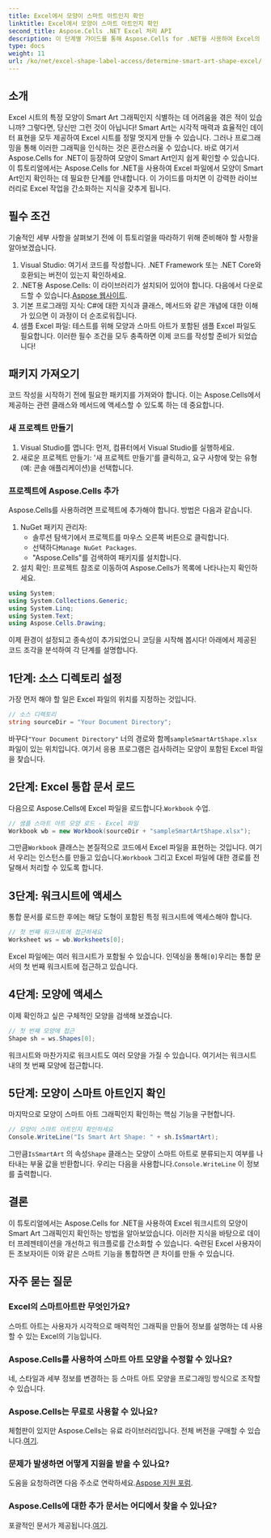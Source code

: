 ```yaml
---
title: Excel에서 모양이 스마트 아트인지 확인
linktitle: Excel에서 모양이 스마트 아트인지 확인
second_title: Aspose.Cells .NET Excel 처리 API
description: 이 단계별 가이드를 통해 Aspose.Cells for .NET을 사용하여 Excel의 모양이 Smart Art인지 확인하는 방법을 쉽게 알아보세요. Excel 작업을 자동화하는 데 완벽합니다.
type: docs
weight: 11
url: /ko/net/excel-shape-label-access/determine-smart-art-shape-excel/
---
```

## 소개
Excel 시트의 특정 모양이 Smart Art 그래픽인지 식별하는 데 어려움을 겪은 적이 있습니까? 그렇다면, 당신만 그런 것이 아닙니다! Smart Art는 시각적 매력과 효율적인 데이터 표현을 모두 제공하여 Excel 시트를 정말 멋지게 만들 수 있습니다. 그러나 프로그래밍을 통해 이러한 그래픽을 인식하는 것은 혼란스러울 수 있습니다. 바로 여기서 Aspose.Cells for .NET이 등장하여 모양이 Smart Art인지 쉽게 확인할 수 있습니다. 
이 튜토리얼에서는 Aspose.Cells for .NET을 사용하여 Excel 파일에서 모양이 Smart Art인지 확인하는 데 필요한 단계를 안내합니다. 이 가이드를 마치면 이 강력한 라이브러리로 Excel 작업을 간소화하는 지식을 갖추게 됩니다.
## 필수 조건
기술적인 세부 사항을 살펴보기 전에 이 튜토리얼을 따라하기 위해 준비해야 할 사항을 알아보겠습니다.
1. Visual Studio: 여기서 코드를 작성합니다. .NET Framework 또는 .NET Core와 호환되는 버전이 있는지 확인하세요.
2. .NET용 Aspose.Cells: 이 라이브러리가 설치되어 있어야 합니다. 다음에서 다운로드할 수 있습니다.[Aspose 웹사이트](https://releases.aspose.com/cells/net/).
3. 기본 프로그래밍 지식: C#에 대한 지식과 클래스, 메서드와 같은 개념에 대한 이해가 있으면 이 과정이 더 순조로워집니다.
4. 샘플 Excel 파일: 테스트를 위해 모양과 스마트 아트가 포함된 샘플 Excel 파일도 필요합니다.
이러한 필수 조건을 모두 충족하면 이제 코드를 작성할 준비가 되었습니다!
## 패키지 가져오기
코드 작성을 시작하기 전에 필요한 패키지를 가져와야 합니다. 이는 Aspose.Cells에서 제공하는 관련 클래스와 메서드에 액세스할 수 있도록 하는 데 중요합니다.
### 새 프로젝트 만들기
1. Visual Studio를 엽니다:
   먼저, 컴퓨터에서 Visual Studio를 실행하세요.
2. 새로운 프로젝트 만들기:
   '새 프로젝트 만들기'를 클릭하고, 요구 사항에 맞는 유형(예: 콘솔 애플리케이션)을 선택합니다.
### 프로젝트에 Aspose.Cells 추가
Aspose.Cells를 사용하려면 프로젝트에 추가해야 합니다. 방법은 다음과 같습니다.
1. NuGet 패키지 관리자:
   - 솔루션 탐색기에서 프로젝트를 마우스 오른쪽 버튼으로 클릭합니다.
   -  선택하다`Manage NuGet Packages`.
   - "Aspose.Cells"를 검색하여 패키지를 설치합니다.
2. 설치 확인:
   프로젝트 참조로 이동하여 Aspose.Cells가 목록에 나타나는지 확인하세요. 
```csharp
using System;
using System.Collections.Generic;
using System.Linq;
using System.Text;
using Aspose.Cells.Drawing;
```
이제 환경이 설정되고 종속성이 추가되었으니 코딩을 시작해 봅시다! 아래에서 제공된 코드 조각을 분석하여 각 단계를 설명합니다.
## 1단계: 소스 디렉토리 설정
가장 먼저 해야 할 일은 Excel 파일의 위치를 지정하는 것입니다.
```csharp
// 소스 디렉토리
string sourceDir = "Your Document Directory";
```
 바꾸다`"Your Document Directory"` 너의 경로와 함께`sampleSmartArtShape.xlsx` 파일이 있는 위치입니다. 여기서 응용 프로그램은 검사하려는 모양이 포함된 Excel 파일을 찾습니다.
## 2단계: Excel 통합 문서 로드
 다음으로 Aspose.Cells에 Excel 파일을 로드합니다.`Workbook` 수업.
```csharp
// 샘플 스마트 아트 모양 로드 - Excel 파일
Workbook wb = new Workbook(sourceDir + "sampleSmartArtShape.xlsx");
```
 그만큼`Workbook` 클래스는 본질적으로 코드에서 Excel 파일을 표현하는 것입니다. 여기서 우리는 인스턴스를 만들고 있습니다.`Workbook` 그리고 Excel 파일에 대한 경로를 전달해서 처리할 수 있도록 합니다.
## 3단계: 워크시트에 액세스
통합 문서를 로드한 후에는 해당 도형이 포함된 특정 워크시트에 액세스해야 합니다.
```csharp
// 첫 번째 워크시트에 접근하세요
Worksheet ws = wb.Worksheets[0];
```
 Excel 파일에는 여러 워크시트가 포함될 수 있습니다. 인덱싱을 통해`[0]`우리는 통합 문서의 첫 번째 워크시트에 접근하고 있습니다. 
## 4단계: 모양에 액세스
이제 확인하고 싶은 구체적인 모양을 검색해 보겠습니다.
```csharp
// 첫 번째 모양에 접근
Shape sh = ws.Shapes[0];
```
워크시트와 마찬가지로 워크시트도 여러 모양을 가질 수 있습니다. 여기서는 워크시트 내의 첫 번째 모양에 접근합니다. 
## 5단계: 모양이 스마트 아트인지 확인
마지막으로 모양이 스마트 아트 그래픽인지 확인하는 핵심 기능을 구현합니다.
```csharp
// 모양이 스마트 아트인지 확인하세요
Console.WriteLine("Is Smart Art Shape: " + sh.IsSmartArt);
```
 그만큼`IsSmartArt` 의 속성`Shape` 클래스는 모양이 스마트 아트로 분류되는지 여부를 나타내는 부울 값을 반환합니다. 우리는 다음을 사용합니다.`Console.WriteLine` 이 정보를 출력합니다. 
## 결론
이 튜토리얼에서는 Aspose.Cells for .NET을 사용하여 Excel 워크시트의 모양이 Smart Art 그래픽인지 확인하는 방법을 알아보았습니다. 이러한 지식을 바탕으로 데이터 프레젠테이션을 개선하고 워크플로를 간소화할 수 있습니다. 숙련된 Excel 사용자이든 초보자이든 이와 같은 스마트 기능을 통합하면 큰 차이를 만들 수 있습니다. 
## 자주 묻는 질문
### Excel의 스마트아트란 무엇인가요?
스마트 아트는 사용자가 시각적으로 매력적인 그래픽을 만들어 정보를 설명하는 데 사용할 수 있는 Excel의 기능입니다.
### Aspose.Cells를 사용하여 스마트 아트 모양을 수정할 수 있나요?
네, 스타일과 세부 정보를 변경하는 등 스마트 아트 모양을 프로그래밍 방식으로 조작할 수 있습니다.
### Aspose.Cells는 무료로 사용할 수 있나요?
 체험판이 있지만 Aspose.Cells는 유료 라이브러리입니다. 전체 버전을 구매할 수 있습니다.[여기](https://purchase.aspose.com/buy).
### 문제가 발생하면 어떻게 지원을 받을 수 있나요?
 도움을 요청하려면 다음 주소로 연락하세요.[Aspose 지원 포럼](https://forum.aspose.com/c/cells/9).
### Aspose.Cells에 대한 추가 문서는 어디에서 찾을 수 있나요?
 포괄적인 문서가 제공됩니다.[여기](https://reference.aspose.com/cells/net/).
